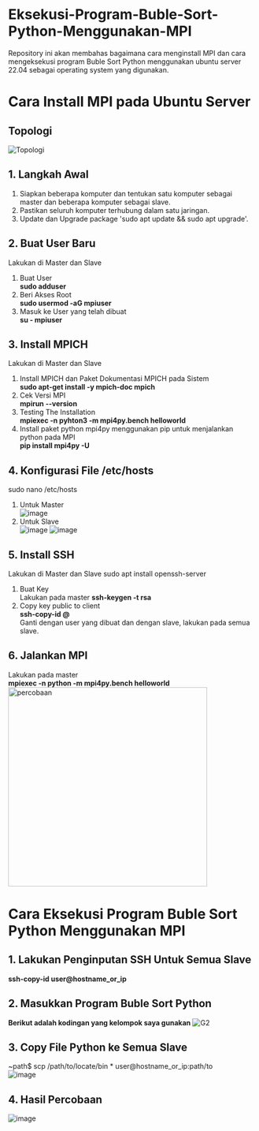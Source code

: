 # Eksekusi-Program-Buble-Sort-Python-Menggunakan-MPI
Repository ini akan membahas bagaimana cara menginstall MPI dan cara mengeksekusi program Buble Sort Python menggunakan ubuntu server 22.04 sebagai operating system yang digunakan.

# Cara Install MPI pada Ubuntu Server
## Topologi
![Topologi](https://github.com/feliana444/Eksekusi-Program-Buble-Sort-Python-Menggunakan-MPI/assets/145323449/f43765be-5ec9-4ce7-977f-b9264035b25d)

## 1. Langkah Awal
1. Siapkan beberapa komputer dan tentukan satu komputer sebagai master dan beberapa komputer sebagai slave.
2. Pastikan seluruh komputer terhubung dalam satu jaringan.
3. Update dan Upgrade package 'sudo apt update && sudo apt upgrade'.

## 2. Buat User Baru
Lakukan di Master dan Slave
1. Buat User <br>
   **sudo adduser <nama user>**
2. Beri Akses Root <br>
   **sudo usermod -aG mpiuser**
3. Masuk ke User yang telah dibuat <br>
   **su - mpiuser**

## 3. Install MPICH
Lakukan di Master dan Slave
1. Install MPICH dan Paket Dokumentasi MPICH pada Sistem <br>
   **sudo apt-get install -y mpich-doc mpich**
2. Cek Versi MPI <br>
   **mpirun --version**
3. Testing The Installation <br>
   **mpiexec -n <jumlah core> pyhton3 -m mpi4py.bench helloworld**
4. Install paket python mpi4py menggunakan pip untuk menjalankan python pada MPI <br>
   **pip install mpi4py -U**

## 4. Konfigurasi File /etc/hosts
sudo nano /etc/hosts
1. Untuk Master <br>
   ![image](https://github.com/feliana444/Eksekusi-Program-Buble-Sort-Python-Menggunakan-MPI/assets/145323449/13f4a711-0e1f-4991-9e11-8ab8d402aad4)
2. Untuk Slave <br>
   ![image](https://github.com/feliana444/Eksekusi-Program-Buble-Sort-Python-Menggunakan-MPI/assets/145323449/a8559898-3a0b-4c9e-a955-e70d55e7e0ec)
   ![image](https://github.com/feliana444/Eksekusi-Program-Buble-Sort-Python-Menggunakan-MPI/assets/145323449/0b8d6c31-691e-4218-804e-99075671afa8)

## 5. Install SSH
Lakukan di Master dan Slave
sudo apt install openssh-server
1. Buat Key<br>
   Lakukan pada master **ssh-keygen -t rsa**
2. Copy key public to client <br>
   **ssh-copy-id <nama user>@<host>** <br>
   Ganti <nama user> dengan user yang dibuat dan <host> dengan slave, lakukan pada semua slave.

## 6. Jalankan MPI
Lakukan pada master<br>
**mpiexec -n <jumlah core> python -m mpi4py.bench helloworld**<br>
<img width="404" alt="percobaan" src="https://github.com/feliana444/Eksekusi-Program-Buble-Sort-Python-Menggunakan-MPI/assets/145323449/8e1d12c1-2d12-4016-afd9-341b1eea56e7">

# Cara Eksekusi Program Buble Sort Python Menggunakan MPI
## 1. Lakukan Penginputan SSH Untuk Semua Slave<br>
**ssh-copy-id user@hostname_or_ip**

## 2. Masukkan Program Buble Sort Python <br>
**Berikut adalah kodingan yang kelompok saya gunakan**
![G2](https://github.com/feliana444/Eksekusi-Program-Buble-Sort-Python-Menggunakan-MPI/assets/145323449/06f0602c-f77c-4e96-a9cc-2bcae83c3c68)

## 3. Copy File Python ke Semua Slave
~path$ scp /path/to/locate/bin * user@hostname_or_ip:path/to <br>
![image](https://github.com/feliana444/Eksekusi-Program-Buble-Sort-Python-Menggunakan-MPI/assets/145323449/d6455bd1-4c86-41e2-9116-f5648166b92c)


## 4. Hasil Percobaan
![image](https://github.com/feliana444/Eksekusi-Program-Buble-Sort-Python-Menggunakan-MPI/assets/145323449/72d92ade-9125-4b55-b043-add4c0e6ee1f)

